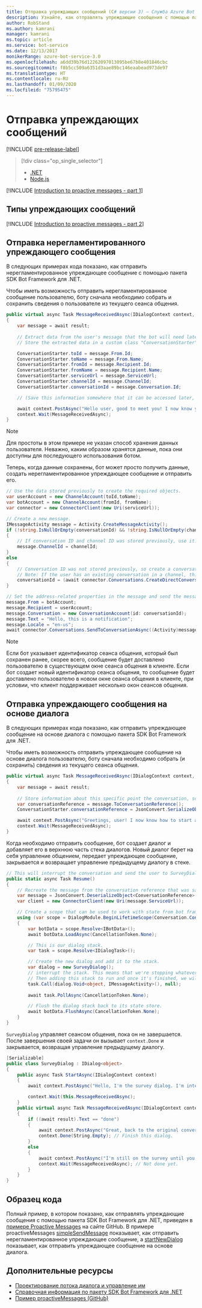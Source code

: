 ```yaml
---
title: Отправка упреждающих сообщений (C# версии 3) — Служба Azure Bot
description: Узнайте, как отправлять упреждающие сообщения с помощью пакета SDK Bot Framework для .NET.
author: RobStand
ms.author: kamrani
manager: kamrani
ms.topic: article
ms.service: bot-service
ms.date: 12/13/2017
monikerRange: azure-bot-service-3.0
ms.openlocfilehash: a6dd39b76d12262097013095be67b8e401846cbc
ms.sourcegitcommit: f8b5cc509a6351d3aae89bc146eaabead973de97
ms.translationtype: HT
ms.contentlocale: ru-RU
ms.lasthandoff: 01/09/2020
ms.locfileid: "75795475"
---
```

# <a name="send-proactive-messages"></a>Отправка упреждающих сообщений

[!INCLUDE [pre-release-label](../includes/pre-release-label-v3.md)]

> [!div class="op_single_selector"]
> - [.NET](../dotnet/bot-builder-dotnet-proactive-messages.md)
> - [Node.js](../nodejs/bot-builder-nodejs-proactive-messages.md)

[!INCLUDE [Introduction to proactive messages - part 1](../includes/snippet-proactive-messages-intro-1.md)]

## <a name="types-of-proactive-messages"></a>Типы упреждающих сообщений 

[!INCLUDE [Introduction to proactive messages - part 2](../includes/snippet-proactive-messages-intro-2.md)]

## <a name="send-an-ad-hoc-proactive-message"></a>Отправка нерегламентированного упреждающего сообщения

В следующих примерах кода показано, как отправить нерегламентированное упреждающее сообщение с помощью пакета SDK Bot Framework для .NET.

Чтобы иметь возможность отправить нерегламентированное сообщение пользователю, боту сначала необходимо собрать и сохранить сведения о пользователе из текущего сеанса общения. 

```cs
public virtual async Task MessageReceivedAsync(IDialogContext context, IAwaitable<IMessageActivity> result)
{
    var message = await result;
    
    // Extract data from the user's message that the bot will need later to send an ad hoc message to the user. 
    // Store the extracted data in a custom class "ConversationStarter" (not shown here).

    ConversationStarter.toId = message.From.Id;
    ConversationStarter.toName = message.From.Name;
    ConversationStarter.fromId = message.Recipient.Id;
    ConversationStarter.fromName = message.Recipient.Name;
    ConversationStarter.serviceUrl = message.ServiceUrl;
    ConversationStarter.channelId = message.ChannelId;
    ConversationStarter.conversationId = message.Conversation.Id;

    // (Save this information somewhere that it can be accessed later, such as in a database.)

    await context.PostAsync("Hello user, good to meet you! I now know your address and can send you notifications in the future.");
    context.Wait(MessageReceivedAsync);
}
```
> [!NOTE]
> Для простоты в этом примере не указан способ хранения данных пользователя. Неважно, каким образом хранятся данные, пока они доступны для последующего использования ботом.

Теперь, когда данные сохранены, бот может просто получить данные, создать нерегламентированное упреждающее сообщение и отправить его. 

```cs
// Use the data stored previously to create the required objects.
var userAccount = new ChannelAccount(toId,toName);
var botAccount = new ChannelAccount(fromId, fromName);
var connector = new ConnectorClient(new Uri(serviceUrl));

// Create a new message.
IMessageActivity message = Activity.CreateMessageActivity();
if (!string.IsNullOrEmpty(conversationId) && !string.IsNullOrEmpty(channelId))  
{
    // If conversation ID and channel ID was stored previously, use it.
    message.ChannelId = channelId;
}
else
{
    // Conversation ID was not stored previously, so create a conversation. 
    // Note: If the user has an existing conversation in a channel, this will likely create a new conversation window.
    conversationId = (await connector.Conversations.CreateDirectConversationAsync( botAccount, userAccount)).Id;
}

// Set the address-related properties in the message and send the message.
message.From = botAccount;
message.Recipient = userAccount;
message.Conversation = new ConversationAccount(id: conversationId);
message.Text = "Hello, this is a notification";
message.Locale = "en-us";
await connector.Conversations.SendToConversationAsync((Activity)message);
```

> [!NOTE]
> Если бот указывает идентификатор сеанса общения, который был сохранен ранее, скорее всего, сообщение будет доставлено пользователю в существующем окне сеанса общения в клиенте. Если бот создает новый идентификатор сеанса общения, то сообщение будет доставлено пользователю в новом окне сеанса общения в клиенте, при условии, что клиент поддерживает несколько окон сеансов общения. 

## <a name="send-a-dialog-based-proactive-message"></a>Отправка упреждающего сообщения на основе диалога

В следующих примерах кода показано, как отправить упреждающее сообщение на основе диалога с помощью пакета SDK Bot Framework для .NET.

Чтобы иметь возможность отправить упреждающее сообщение на основе диалога пользователю, боту сначала необходимо собрать (и сохранить) сведения из текущего сеанса общения. 

```cs
public virtual async Task MessageReceivedAsync(IDialogContext context, IAwaitable<IMessageActivity> result)
{
    var message = await result;
    
    // Store information about this specific point the conversation, so that the bot can resume this conversation later.
    var conversationReference = message.ToConversationReference();
    ConversationStarter.conversationReference = JsonConvert.SerializeObject(conversationReference);

    await context.PostAsync("Greetings, user! I now know how to start a proactive message to you."); 
    context.Wait(MessageReceivedAsync);
}
```

Когда необходимо отправить сообщение, бот создает диалог и добавляет его в верхнюю часть стека диалогов. Новый диалог берет на себя управление общением, передает упреждающее сообщение, закрывается и возвращает управление предыдущему диалогу в стеке. 

```cs
// This will interrupt the conversation and send the user to SurveyDialog, then wait until that's done 
public static async Task Resume() 
{
    // Recreate the message from the conversation reference that was saved previously.
    var message = JsonConvert.DeserializeObject<ConversationReference>(conversationReference).GetPostToBotMessage(); 
    var client = new ConnectorClient(new Uri(message.ServiceUrl));

    // Create a scope that can be used to work with state from bot framework.
    using (var scope = DialogModule.BeginLifetimeScope(Conversation.Container, message))
    {
        var botData = scope.Resolve<IBotData>();
        await botData.LoadAsync(CancellationToken.None);

        // This is our dialog stack.
        var task = scope.Resolve<IDialogTask>();

        // Create the new dialog and add it to the stack.
        var dialog = new SurveyDialog();
        // interrupt the stack. This means that we're stopping whatever conversation that is currently happening with the user
        // Then adding this stack to run and once it's finished, we will be back to the original conversation
        task.Call(dialog.Void<object, IMessageActivity>(), null);
        
        await task.PollAsync(CancellationToken.None);

        // Flush the dialog stack back to its state store.
        await botData.FlushAsync(CancellationToken.None);        
    }
}
```
`SurveyDialog` управляет сеансом общения, пока он не завершается. После завершения своей задачи он вызывает `context.Done` и закрывается, возвращая управление предыдущему диалогу. 

```cs
[Serializable]
public class SurveyDialog : IDialog<object>
{
    public async Task StartAsync(IDialogContext context)
    {
        await context.PostAsync("Hello, I'm the survey dialog. I'm interrupting your conversation to ask you a question. Type \"done\" to resume");

        context.Wait(this.MessageReceivedAsync);
    }
    public virtual async Task MessageReceivedAsync(IDialogContext context, IAwaitable<IMessageActivity> result)
    {
        if ((await result).Text == "done")
        {
            await context.PostAsync("Great, back to the original conversation!");
            context.Done(String.Empty); // Finish this dialog.
        }
        else
        {
            await context.PostAsync("I'm still on the survey until you type \"done\"");
            context.Wait(MessageReceivedAsync); // Not done yet.
        }
    }
}
```

## <a name="sample-code"></a>Образец кода

Полный пример, в котором показано, как отправлять упреждающие сообщения с помощью пакета SDK Bot Framework для .NET, приведен в <a href="https://aka.ms/proactive-messaging-cs-v3 " target="_blank">примере Proactive Messages</a> на сайте GitHub. В примере proactiveMessages <a href="https://aka.ms/proactive-sendmessage-cs-v3 " target="_blank">simpleSendMessage</a> показывает, как отправить нерегламентированное упреждающее сообщение, а <a href="https://aka.ms/proactive-newdialog-cs-v3 " target="_blank">startNewDialog</a> показывает, как отправить упреждающее сообщение на основе диалога. 

## <a name="additional-resources"></a>Дополнительные ресурсы

- [Проектирование потока диалога и управление им](../bot-service-design-conversation-flow.md)
- <a href="/dotnet/api/?view=botbuilder-3.11.0" target="_blank">Справочная информация по пакету SDK Bot Framework для .NET</a>
- <a href="https://github.com/Microsoft/BotBuilder-Samples/tree/master/CSharp/core-proactiveMessages" target="_blank">Пример proactiveMessages (GitHub)</a>

